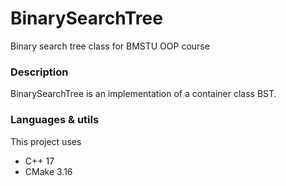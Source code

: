 # BinarySearchTree
Binary search tree class for BMSTU OOP course

### Description
BinarySearchTree is an implementation of a container class BST.

### Languages & utils
This project uses 
- C++ 17
- CMake 3.16
